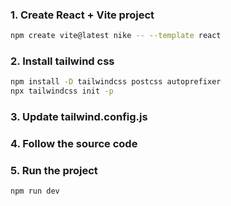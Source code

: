 ### 1. Create React + Vite project

```sh
npm create vite@latest nike -- --template react
```

### 2. Install tailwind css

```sh
npm install -D tailwindcss postcss autoprefixer
npx tailwindcss init -p
```

### 3. Update tailwind.config.js

### 4. Follow the source code

### 5. Run the project

```sh
npm run dev
```
